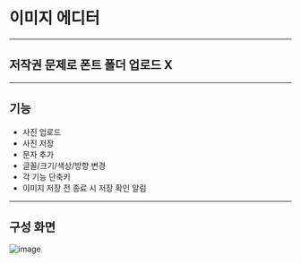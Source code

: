 <h1>이미지 에디터</h1>

<hr>
<h2>저작권 문제로 폰트 폴더 업로드 X</h2>
<hr>
<h2>기능</h2>
<ul>
  <li>사진 업로드</li>
  <li>사진 저장</li>
  <li>문자 추가</li>
  <li>글꼴/크기/색상/방향 변경</li>
  <li>각 기능 단축키</li>
  <li>이미지 저장 전 종료 시 저장 확인 알림</li>
</ul>

<hr>

<h2>구성 화면</h2>

![image](https://github.com/ChoWonJun999/ImageEditor/assets/62541405/cacfb846-07aa-407f-9207-e87ba94a36cc)
